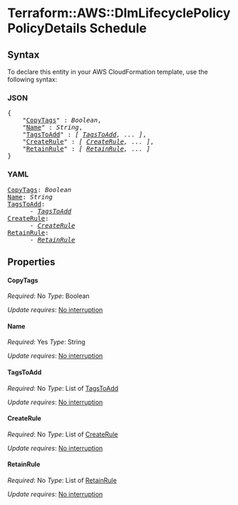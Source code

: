# Terraform::AWS::DlmLifecyclePolicy PolicyDetails Schedule

## Syntax

To declare this entity in your AWS CloudFormation template, use the following syntax:

### JSON

<pre>
{
    "<a href="#copytags" title="CopyTags">CopyTags</a>" : <i>Boolean</i>,
    "<a href="#name" title="Name">Name</a>" : <i>String</i>,
    "<a href="#tagstoadd" title="TagsToAdd">TagsToAdd</a>" : <i>[ <a href="policydetails-schedule-tagstoadd.md">TagsToAdd</a>, ... ]</i>,
    "<a href="#createrule" title="CreateRule">CreateRule</a>" : <i>[ <a href="policydetails-schedule-createrule.md">CreateRule</a>, ... ]</i>,
    "<a href="#retainrule" title="RetainRule">RetainRule</a>" : <i>[ <a href="policydetails-schedule-retainrule.md">RetainRule</a>, ... ]</i>
}
</pre>

### YAML

<pre>
<a href="#copytags" title="CopyTags">CopyTags</a>: <i>Boolean</i>
<a href="#name" title="Name">Name</a>: <i>String</i>
<a href="#tagstoadd" title="TagsToAdd">TagsToAdd</a>: <i>
      - <a href="policydetails-schedule-tagstoadd.md">TagsToAdd</a></i>
<a href="#createrule" title="CreateRule">CreateRule</a>: <i>
      - <a href="policydetails-schedule-createrule.md">CreateRule</a></i>
<a href="#retainrule" title="RetainRule">RetainRule</a>: <i>
      - <a href="policydetails-schedule-retainrule.md">RetainRule</a></i>
</pre>

## Properties

#### CopyTags

_Required_: No
_Type_: Boolean

_Update requires_: [No interruption](https://docs.aws.amazon.com/AWSCloudFormation/latest/UserGuide/using-cfn-updating-stacks-update-behaviors.html#update-no-interrupt)

#### Name

_Required_: Yes
_Type_: String

_Update requires_: [No interruption](https://docs.aws.amazon.com/AWSCloudFormation/latest/UserGuide/using-cfn-updating-stacks-update-behaviors.html#update-no-interrupt)

#### TagsToAdd

_Required_: No
_Type_: List of <a href="policydetails-schedule-tagstoadd.md">TagsToAdd</a>

_Update requires_: [No interruption](https://docs.aws.amazon.com/AWSCloudFormation/latest/UserGuide/using-cfn-updating-stacks-update-behaviors.html#update-no-interrupt)

#### CreateRule

_Required_: No
_Type_: List of <a href="policydetails-schedule-createrule.md">CreateRule</a>

_Update requires_: [No interruption](https://docs.aws.amazon.com/AWSCloudFormation/latest/UserGuide/using-cfn-updating-stacks-update-behaviors.html#update-no-interrupt)

#### RetainRule

_Required_: No
_Type_: List of <a href="policydetails-schedule-retainrule.md">RetainRule</a>

_Update requires_: [No interruption](https://docs.aws.amazon.com/AWSCloudFormation/latest/UserGuide/using-cfn-updating-stacks-update-behaviors.html#update-no-interrupt)


